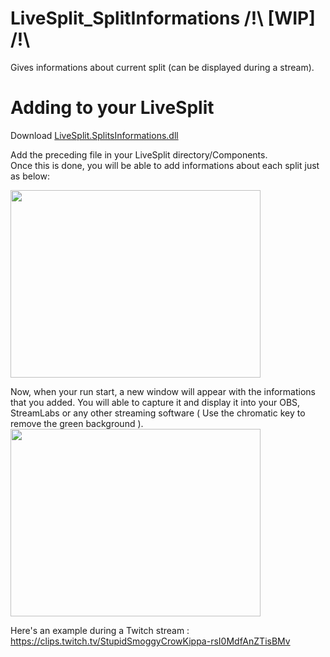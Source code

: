 # LiveSplit_SplitInformations /!\ [WIP]  /!\ 
Gives informations about current split (can be displayed during a stream).

# Adding to your LiveSplit
 Download <a data-permalink-href="/M4RIIN/LiveSplit_SplitInformations/raw/bf17a2aeba952719567c31665720a66830230d34/bin/Debug/LiveSplit.SplitsInformations.dll" href="/M4RIIN/LiveSplit_SplitInformations/raw/master/bin/Debug/LiveSplit.SplitsInformations.dll" id="raw-url" data-view-component="true" class="js-permalink-replaceable-link btn-sm btn BtnGroup-item">  LiveSplit.SplitsInformations.dll
</a>

Add the preceding file in your LiveSplit directory/Components.<br/>
Once this is done, you will be able to add informations about each split just as below:

<img src="https://user-images.githubusercontent.com/97697838/158565168-7c6bd97c-3b96-4c3c-8dc2-d90a91023d03.png"  width="400" height="300" />

Now, when your run start, a new window will appear with the informations that you added. You will able to capture it and display it into your OBS, StreamLabs or any other streaming software ( Use the chromatic key to remove the green background ).
<img src="https://user-images.githubusercontent.com/97697838/158565881-167cf148-4a58-4148-ae23-50d5e61a6029.png"  width="400" height="300" />

Here's an example during a Twitch stream : https://clips.twitch.tv/StupidSmoggyCrowKippa-rsI0MdfAnZTisBMv
